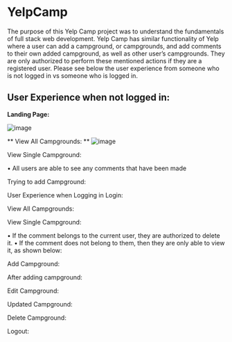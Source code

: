 # YelpCamp 

The purpose of this Yelp Camp project was to understand the fundamentals of full stack web development. Yelp Camp has similar functionality of Yelp where 
a user can add a campground, or campgrounds, and add comments to their own added campground, as well as other user’s campgrounds. They are only authorized 
to perform these mentioned actions if they are a registered user. Please see below the user experience from someone who is not logged in vs someone who is logged in. 


## User Experience when not logged in: 

**Landing Page:**

 ![image](https://user-images.githubusercontent.com/17749621/114780312-d4e04c00-9d3c-11eb-8273-06115fae45d3.png)


** View All Campgrounds: **
 ![image](https://user-images.githubusercontent.com/17749621/114780685-5801a200-9d3d-11eb-83f0-1400ec020863.png)


View Single Campground:
 
•	All users are able to see any comments that have been made 

Trying to add Campground:
 


User Experience when Logging in
Login: 
 

View All Campgrounds: 
 

View Single Campground: 
 

•	If the comment belongs to the current user, they are authorized to delete it. 
•	If the comment does not belong to them, then they are only able to view it, as shown below:

 



Add Campground: 
 

After adding campground: 
 






Edit Campground: 
 

Updated Campground: 
 






Delete Campground: 
 

Logout:
  

